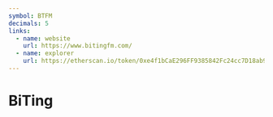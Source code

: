```yaml
---
symbol: BTFM
decimals: 5
links:
  - name: website
    url: https://www.bitingfm.com/
  - name: explorer
    url: https://etherscan.io/token/0xe4f1bCaE296FF9385842Fc24cc7D18ab94121223
---
```


# BiTing
